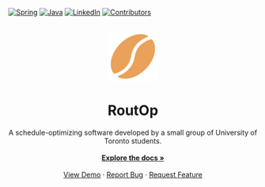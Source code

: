 <a name="readme-top"></a>

[![Spring][spring-shield]][spring-url]
[![Java][java-shield]][java-url]
[![LinkedIn][linkedin-shield]][linkedin-url]
[![Contributors][contributors-shield]][contributors-url]


<br />
<div align="center">
  <a href="https://github.com/laviealon/RoutOp">
    <img src="src/main/front-end/logo.png" alt="Logo" width="100" height="100">
  </a>

  <h1 align="center">RoutOp</h1>

  <p align="center">
    A schedule-optimizing software developed by a small group of University of Toronto students.
    <br />
    <br />
    <a href="https://github.com/laviealon/RoutOp"><strong>Explore the docs »</strong></a>
    <br />
    <br />
    <a href="https://github.com/laviealon/RoutOp">View Demo</a> <!-- eventually replace with remote link -->
    ·
    <a href="https://github.com/laviealon/RoutOp/issues">Report Bug</a>
    ·
    <a href="https://github.com/laviealon/RoutOp/issues">Request Feature</a>
  </p>
</div>


[contributors-shield]: https://img.shields.io/badge/contributors-5-blue
[contributors-url]: https://github.com/laviealon/RoutOp/graphs/contributors
[issues-shield]: https://img.shields.io/badge/open_issues-gree
[issues-url]: https://github.com/laviealon/RoutOp/issues
[linkedin-shield]: https://img.shields.io/badge/-Alon_Lavie-black.svg?logo=linkedin&colorB=555
[linkedin-url]: https://linkedin.com/in/alon-lavie
[spring-shield]: https://img.shields.io/badge/SpringBoot-2.5.2-gree?logo=spring
[spring-url]: https://docs.spring.io/spring-boot/docs/current/reference/htmlsingle/
[java-shield]: https://img.shields.io/badge/Java-1.8-red
[java-url]: https://www.java.com
